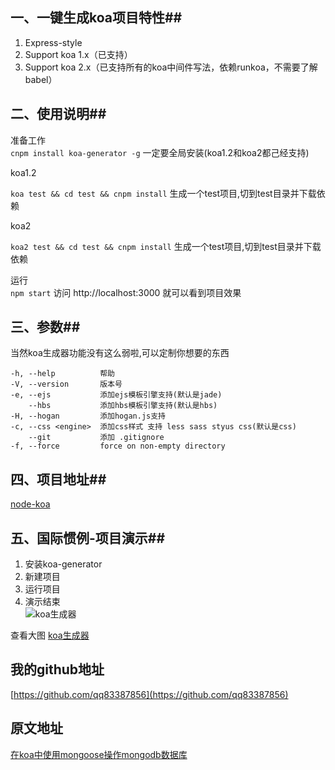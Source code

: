 <!--
author: 小莫
date: 2016-05-26
title: koa生成器,一键生成koa和koa2项目
tags: nodejs
category: javascript
status: publish
summary: 最近在学koa,想着exrpess有生成器,那么koa应该也有。不出所料，经过我仔细上网排查,果然也有koa生成器。这对于想学koa，且规范的使用koa的朋友来说是一件多么让人开心的事情。
-->


## 一、一键生成koa项目特性##

1. Express-style
2. Support koa 1.x（已支持）
3. Support koa 2.x（已支持所有的koa中间件写法，依赖runkoa，不需要了解babel）

## 二、使用说明##

准备工作   
`cnpm install koa-generator -g`   一定要全局安装(koa1.2和koa2都己经支持)


koa1.2

`koa test && cd test && cnpm install` 生成一个test项目,切到test目录并下载依赖   

koa2

`koa2 test && cd test && cnpm install`   生成一个test项目,切到test目录并下载依赖   

运行  
`npm start`   访问 http://localhost:3000 就可以看到项目效果   


## 三、参数##
当然koa生成器功能没有这么弱啦,可以定制你想要的东西  


```
-h, --help          帮助
-V, --version       版本号
-e, --ejs           添加ejs模板引擎支持(默认是jade)
    --hbs           添加hbs模板引擎支持(默认是hbs)
-H, --hogan         添加hogan.js支持
-c, --css <engine>  添加css样式 支持 less sass styus css(默认是css)
    --git           添加 .gitignore
-f, --force         force on non-empty directory
```  
## 四、项目地址##

[node-koa](https://github.com/qq83387856/node-koa)

## 五、国际惯例-项目演示##

1. 安装koa-generator  
2. 新建项目   
3. 运行项目  
4. 演示结束   
![koa生成器](./../img/koa-generator.gif)

查看大图 [koa生成器](./../img/koa-generator.gif)


## 我的github地址
[https://github.com/qq83387856](https://github.com/qq83387856)

## 原文地址
[在koa中使用mongoose操作mongodb数据库](http://blog.xiaomo.info/blog/5/2016%25E5%25B9%25B45%25E6%259C%258827-mongodb%25E6%2595%25B0%25E6%258D%25AE%25E5%25BA%2593%25E7%259A%2584%25E4%25BD%25BF%25E7%2594%25A8.html)
